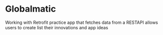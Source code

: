# Globalmatic
Working with Retrofit practice app that fetches data from a RESTAPI allows users to create list their innovations and app ideas 
